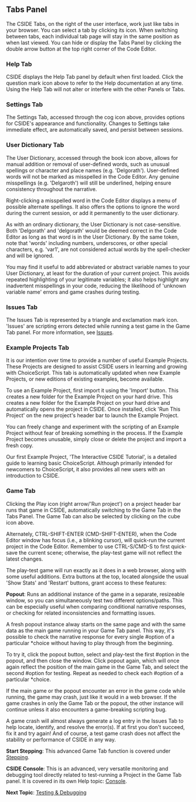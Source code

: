 ## Tabs Panel

The CSIDE Tabs, on the right of the user interface, work just like tabs in your browser. You can select a tab by clicking its icon. When switching between tabs, each individual tab page will stay in the same position as when last viewed. You can hide or display the Tabs Panel by clicking the double arrow button at the top right corner of the Code Editor.


### Help Tab

CSIDE displays the Help Tab panel by default when first loaded. Click the question mark icon above to refer to the Help documentation at any time. Using the Help Tab will not alter or interfere with the other Panels or Tabs.


### Settings Tab

The Settings Tab, accessed through the cog icon above, provides options for CSIDE's appearance and functionality. Changes to Settings take immediate effect, are automatically saved, and persist between sessions.


### User Dictionary Tab

The User Dictionary, accessed through the book icon above, allows for manual addition or removal of user-defined words, such as unusual spellings or character and place names (e.g. 'Delgorath'). User-defined words will not be marked as misspelled in the Code Editor. Any genuine misspellings (e.g. 'Delgaroth') will still be underlined, helping ensure consistency throughout the narrative.

Right-clicking a misspelled word in the Code Editor displays a menu of possible alternate spellings. It also offers the options to ignore the word during the current session, or add it permanently to the user dictionary.

As with an ordinary dictionary, the User Dictionary is not case-sensitive. Both 'Delgorath' and 'delgorath' would be deemed correct in the Code Editor as long as that word is in the User Dictionary. By the same token, note that 'words' including numbers, underscores, or other special characters, e.g. 'var1', are not considered actual words by the spell-checker and will be ignored.

You may find it useful to add abbreviated or abstract variable names to your User Dictionary, at least for the duration of your current project. This avoids repeated highlighting of your legitimate variables; it also helps highlight any inadvertent misspellings in your code, reducing the likelihood of 'unknown variable name' errors and game crashes during testing.


### Issues Tab

The Issues Tab is represented by a triangle and exclamation mark icon. 'Issues' are scripting errors detected while running a test game in the Game Tab panel. For more information, see [Issues](topics/issues.md "Issues").


### Example Projects Tab

It is our intention over time to provide a number of useful Example Projects. These Projects are designed to assist CSIDE users in learning and growing with ChoiceScript. This tab is automatically updated when new Example Projects, or new editions of existing examples, become available.

To use an Example Project, first import it using the 'Import' button. This creates a new folder for the Example Project on your hard drive. This creates a new folder for the Example Project on your hard drive and automatically opens the project in CSIDE. Once installed, click 'Run This Project' on the new project's header bar to launch the Example Project.

You can freely change and experiment with the scripting of an Example Project without fear of breaking something in the process. If the Example Project becomes unusable, simply close or delete the project and import a fresh copy.

Our first Example Project, 'The Interactive CSIDE Tutorial', is a detailed guide to learning basic ChoiceScript. Although primarily intended for newcomers to ChoiceScript, it also provides all new users with an introduction to CSIDE.


### Game Tab

Clicking the Play icon (right arrow/'Run project') on a project header bar runs that game in CSIDE, automatically switching to the Game Tab in the Tabs Panel. The Game Tab can also be selected by clicking on the cube icon above.

Alternately, CTRL-SHIFT-ENTER (CMD-SHIFT-ENTER), when the Code Editor window has focus (i.e., a blinking cursor), will quick-run the current project in the Code Editor. Remember to use CTRL-S/CMD-S to first quick-save the current scene; otherwise, the play-test game will not reflect the latest changes.

The play-test game will run exactly as it does in a web browser, along with some useful additions. Extra buttons at the top, located alongside the usual 'Show Stats' and 'Restart' buttons, grant access to these features:


**Popout**: Runs an additional instance of the game in a separate, resizeable window, so you can simultaneously test two different options/paths. This can be especially useful when comparing conditional narrative responses, or checking for related inconsistencies and formatting issues.

A fresh popout instance alway starts on the same page and with the same data as the main game running in your Game Tab panel. This way, it's possible to check the narrative response for every single #option of a particular *choice without having to play through from the beginning.

To try it, click the popout button, select and play-test the first #option in the popout, and then close the window. Click popout again, which will once again reflect the position of the main game in the Game Tab, and select the second #option for testing. Repeat as needed to check each #option of a particular \*choice.

If the main game or the popout encounter an error in the game code while running, the game may crash, just like it would in a web browser. If the game crashes in only the Game Tab or the popout, the other instance will continue unless it also encounters a game-breaking scripting bug.

A game crash will almost always generate a log entry in the Issues Tab to help locate, identify, and resolve the error(s). If at first you don't succeed, fix it and try again! And of course, a test game crash does not affect the stability or performance of CSIDE in any way.


**Start Stepping**: This advanced Game Tab function is covered under [Stepping](topics/stepping.md "Stepping").


**CSIDE Console**:  This is an advanced, very versatile monitoring and debugging tool directly related to test-running a Project in the Game Tab panel. It is covered in its own Help topic: [Console](topics/console.md "Console").


**Next Topic**: [Testing & Debugging](topics/testing-and-debugging.md "Testing & Debugging")